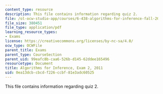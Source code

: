 ```yaml
---
content_type: resource
description: This file contains information regarding quiz 2.
file: /ol-ocw-studio-app/courses/6-438-algorithms-for-inference-fall-2014/0ea13dcbcbcdf226ccbf81e3adc60525_MIT6_438F14_q11_2.pdf
file_size: 380451
file_type: application/pdf
learning_resource_types:
- Exams
license: https://creativecommons.org/licenses/by-nc-sa/4.0/
ocw_type: OCWFile
parent_title: Exams
parent_type: CourseSection
parent_uid: 99eafc8b-caa6-526b-d145-62ddee165496
resourcetype: Document
title: Algorithms for Inference, Exam 2, 2011
uid: 0ea13dcb-cbcd-f226-ccbf-81e3adc60525
---
```

This file contains information regarding quiz 2.